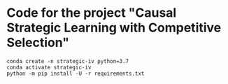 # Code for the project  "Causal Strategic Learning with Competitive Selection"

```
conda create -n strategic-iv python=3.7
conda activate strategic-iv
python -m pip install -U -r requirements.txt
```
